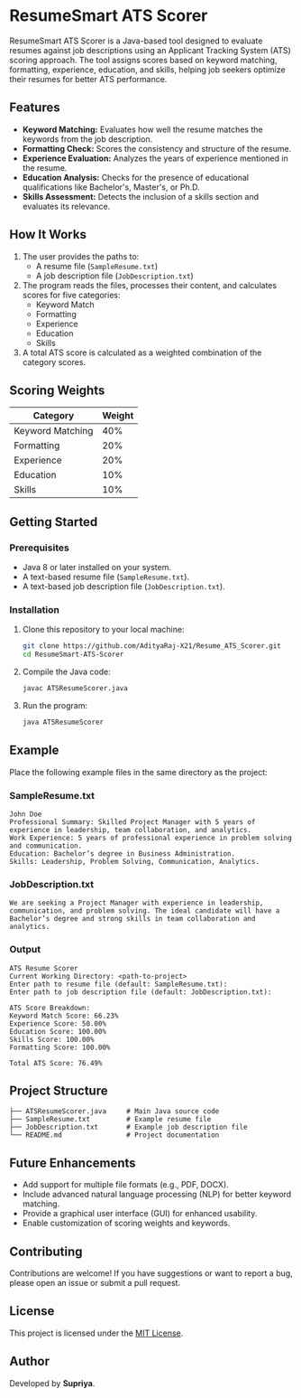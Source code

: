 # ResumeSmart ATS Scorer

ResumeSmart ATS Scorer is a Java-based tool designed to evaluate resumes against job descriptions using an Applicant Tracking System (ATS) scoring approach. The tool assigns scores based on keyword matching, formatting, experience, education, and skills, helping job seekers optimize their resumes for better ATS performance.

## Features

- **Keyword Matching:** Evaluates how well the resume matches the keywords from the job description.
- **Formatting Check:** Scores the consistency and structure of the resume.
- **Experience Evaluation:** Analyzes the years of experience mentioned in the resume.
- **Education Analysis:** Checks for the presence of educational qualifications like Bachelor's, Master's, or Ph.D.
- **Skills Assessment:** Detects the inclusion of a skills section and evaluates its relevance.

## How It Works

1. The user provides the paths to:
   - A resume file (`SampleResume.txt`)
   - A job description file (`JobDescription.txt`)
2. The program reads the files, processes their content, and calculates scores for five categories:
   - Keyword Match
   - Formatting
   - Experience
   - Education
   - Skills
3. A total ATS score is calculated as a weighted combination of the category scores.

## Scoring Weights

| Category         | Weight  |
|-------------------|---------|
| Keyword Matching  | 40%     |
| Formatting        | 20%     |
| Experience        | 20%     |
| Education         | 10%     |
| Skills            | 10%     |

## Getting Started

### Prerequisites

- Java 8 or later installed on your system.
- A text-based resume file (`SampleResume.txt`).
- A text-based job description file (`JobDescription.txt`).

### Installation

1. Clone this repository to your local machine:

   ```bash
   git clone https://github.com/AdityaRaj-X21/Resume_ATS_Scorer.git
   cd ResumeSmart-ATS-Scorer
   ```

2. Compile the Java code:

   ```bash
   javac ATSResumeScorer.java
   ```

3. Run the program:

   ```bash
   java ATSResumeScorer
   ```

## Example

Place the following example files in the same directory as the project:

### SampleResume.txt
```
John Doe
Professional Summary: Skilled Project Manager with 5 years of experience in leadership, team collaboration, and analytics.
Work Experience: 5 years of professional experience in problem solving and communication.
Education: Bachelor’s degree in Business Administration.
Skills: Leadership, Problem Solving, Communication, Analytics.
```

### JobDescription.txt
```
We are seeking a Project Manager with experience in leadership, communication, and problem solving. The ideal candidate will have a Bachelor’s degree and strong skills in team collaboration and analytics.
```

### Output
```
ATS Resume Scorer
Current Working Directory: <path-to-project>
Enter path to resume file (default: SampleResume.txt):
Enter path to job description file (default: JobDescription.txt):

ATS Score Breakdown:
Keyword Match Score: 66.23%
Experience Score: 50.00%
Education Score: 100.00%
Skills Score: 100.00%
Formatting Score: 100.00%

Total ATS Score: 76.49%
```

## Project Structure

```
├── ATSResumeScorer.java     # Main Java source code
├── SampleResume.txt         # Example resume file
├── JobDescription.txt       # Example job description file
└── README.md                # Project documentation
```

## Future Enhancements

- Add support for multiple file formats (e.g., PDF, DOCX).
- Include advanced natural language processing (NLP) for better keyword matching.
- Provide a graphical user interface (GUI) for enhanced usability.
- Enable customization of scoring weights and keywords.

## Contributing

Contributions are welcome! If you have suggestions or want to report a bug, please open an issue or submit a pull request.

## License

This project is licensed under the [MIT License](LICENSE).

## Author

Developed by **Supriya**.
